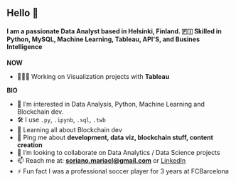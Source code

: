 ## Hello 👋
#### I am a passionate Data Analyst based in Helsinki, Finland. 🇫🇮 **Skilled in Python, MySQL, Machine Learning, Tableau, API'S, and Busines Intelligence**


**NOW**
- 👩🏽‍💻 Working on Visualization projects with **Tableau**

**BIO**
- 👀 I’m interested in Data Analysis, Python, Machine Learning and Blockchain dev.
- 🛠 I use ```.py```, ```.ipynb```, ```.sql```, ```.twb```
- 🌱 Learning all about Blockchain dev
- 💬 Ping me about **development, data viz, blockchain stuff, content creation**
- 🤝 I’m looking to collaborate on Data Analytics / Data Science projects
- 📫 Reach me at: **soriano.mariacl@gmail.com** or [LinkedIn](https://www.linkedin.com/in/sorianom/)
- ⚡ Fun fact I was a professional soccer player for 3 years at FCBarcelona

